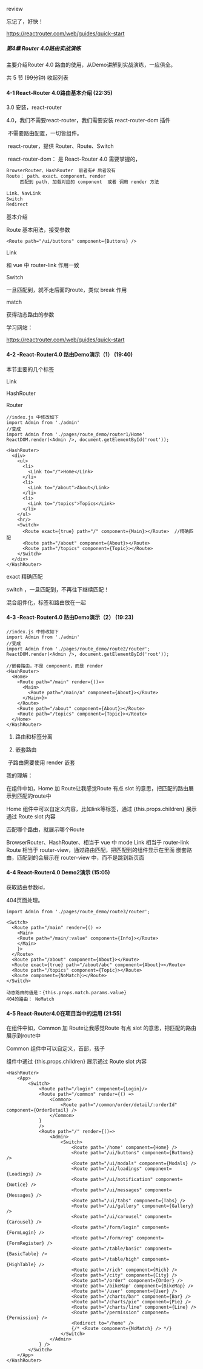 review 

忘记了，好快！

https://reactrouter.com/web/guides/quick-start





#####  第4章 Router 4.0路由实战演练

主要介绍Router 4.0 路由的使用，从Demo讲解到实战演练，一应俱全。

共 5 节 (99分钟) 收起列表

#### 4-1 React-Router 4.0路由基本介绍 (22:35)

3.0 安装，react-router

4.0，我们不需要react-router，我们需要安装 react-router-dom 插件

​	不需要路由配置，一切皆组件。

​	react-router，提供 Router、Route、Switch

​	react-router-dom： 是 React-Router 4.0 需要掌握的，

```javascript
BrowserRouter、HashRouter  前者有# 后者没有
Route： path、exact、component、render
	 匹配到 path, 加载对应的 component  或者 调用 render 方法
   
Link、NavLink 
Switch
Redirect
```



基本介绍

Route 基本用法，接受参数

```react
<Route path="/ui/buttons" component={Buttons} />
```

Link

和 vue 中 router-link 作用一致

Switch

一旦匹配到，就不走后面的route，类似 break 作用

match

获得动态路由的参数





学习网站：

https://reactrouter.com/web/guides/quick-start



#### 4-2 -React-Router4.0 路由Demo演示（1） (19:40)

本节主要的几个标签

Link

HashRouter

Router

```react
//index.js 中修改如下
import Admin from './admin' 
//变成
import Admin from './pages/route_demo/router1/Home'
ReactDOM.render(<Admin />, document.getElementById('root'));

<HashRouter>
  <div>
    <ul>
      <li>
        <Link to="/">Home</Link>
      </li>
      <li>
        <Link to="/about">About</Link>
      </li>
      <li>
        <Link to="/topics">Topics</Link>
      </li>
    </ul>
    <hr/>
    <Switch>
      <Route exact={true} path="/" component={Main}></Route>  //精确匹配
      <Route path="/about" component={About}></Route>
      <Route path="/topics" component={Topic}></Route>
    </Switch>
  </div>
</HashRouter>
```

exact 精确匹配

switch ，一旦匹配到，不再往下继续匹配！



混合组件化，标签和路由放在一起



#### 4-3 -React-Router4.0 路由Demo演示（2） (19:23)

```react
//index.js 中修改如下
import Admin from './admin' 
//变成
import Admin from './pages/route_demo/route2/router';
ReactDOM.render(<Admin />, document.getElementById('root'));

//嵌套路由，不是 component，而是 render
<HashRouter>
  <Home>
    <Route path="/main" render={()=>
      <Main>
        <Route path="/main/a" component={About}></Route>
      </Main>}>
    </Route>
    <Route path="/about" component={About}></Route>
    <Route path="/topics" component={Topic}></Route>
  </Home>
</HashRouter>
```

1. 路由和标签分离

2. 嵌套路由

​	子路由需要使用 render 嵌套



我的理解：

在组件中如，Home 加 Route让我感觉Route 有点 slot 的意思，把匹配的路由展示到匹配的route中

Home 组件中可以自定义内容，比如link等标签，通过 {this.props.children} 展示通过 Route slot 内容

匹配哪个路由，就展示哪个Route



BrowserRouter、HashRouter、相当于 vue 中 mode
Link 相当于 router-link
Route 相当于 router-view，通过路由匹配，把匹配到的组件显示在里面
嵌套路由，匹配到的会展示在 router-view 中，而不是跳到新页面



#### 4-4 React-Router4.0 Demo2演示 (15:05)

获取路由参数id，

404页面处理。

```react
import Admin from './pages/route_demo/route3/router';

<Switch>
  <Route path="/main" render={() =>
    <Main>
    <Route path="/main/:value" component={Info}></Route>
    </Main>
    }>
  </Route>
  <Route path="/about" component={About}></Route>
  <Route exact={true} path="/about/abc" component={About}></Route>
  <Route path="/topics" component={Topic}></Route>
  <Route component={NoMatch}></Route>
</Switch>

动态路由的值是：{this.props.match.params.value}
404的路由： NoMatch
```



#### 4-5 React-Router4.0在项目当中的运用 (21:55)

在组件中如，Common 加 Route让我感觉Route 有点 slot 的意思，把匹配的路由展示到route中

Common 组件中可以自定义，首部，孩子

组件中通过 {this.props.children} 展示通过 Route slot 内容

```react
<HashRouter>
    <App>
        <Switch>
            <Route path="/login" component={Login}/>
            <Route path="/common" render={() =>
                <Common>
                    <Route path="/common/order/detail/:orderId" component={OrderDetail} />
                </Common>
            }
            />
            <Route path="/" render={()=>
                <Admin>
                    <Switch>
                        <Route path='/home' component={Home} />
                        <Route path="/ui/buttons" component={Buttons} />
                        <Route path="/ui/modals" component={Modals} />
                        <Route path="/ui/loadings" component={Loadings} />
                        <Route path="/ui/notification" component={Notice} />
                        <Route path="/ui/messages" component={Messages} />
                        <Route path="/ui/tabs" component={Tabs} />
                        <Route path="/ui/gallery" component={Gallery} />
                        <Route path="/ui/carousel" component={Carousel} />
                        <Route path="/form/login" component={FormLogin} />
                        <Route path="/form/reg" component={FormRegister} />
                        <Route path="/table/basic" component={BasicTable} />
                        <Route path="/table/high" component={HighTable} />
                        <Route path='/rich' component={Rich} />
                        <Route path="/city" component={City} />
                        <Route path="/order" component={Order} />
                        <Route path='/bikeMap' component={BikeMap} />
                        <Route path='/user' component={User} />
                        <Route path="/charts/bar" component={Bar} />
                        <Route path="/charts/pie" component={Pie} />
                        <Route path="/charts/line" component={Line} />
                        <Route path="/permission" component={Permission} />
                        <Redirect to="/home" />
                        {/* <Route component={NoMatch} /> */}
                    </Switch>
                </Admin>         
            } />
        </Switch>
    </App>
</HashRouter>
```

